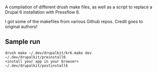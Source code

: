A compilation of different drush make files, as well as a script to replace a Drupal 6 installation with Pressflow 6.

I got some of the makefiles from various Github repos. Credit goes to original authors!

## Sample run

    drush make ~/.dev/drupalkit/kr6.make dev
    ~/.dev/drupalkit/preinstall6
    <install your app in your browser>
    ~/.dev/drupalkit/postinstall6